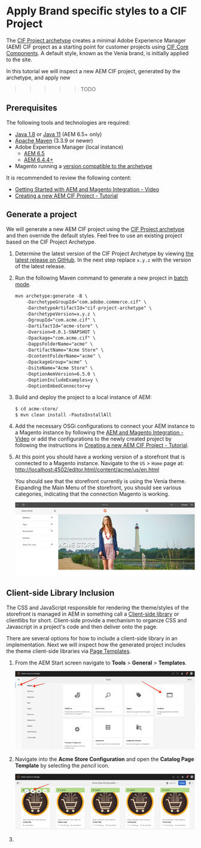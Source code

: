 # Apply Brand specific styles to a CIF Project

The [CIF Project archetype](https://github.com/adobe/aem-cif-project-archetype) creates a minimal Adobe Experience Manager (AEM) CIF project as a starting point for customer projects using [CIF Core Components](https://github.com/adobe/aem-core-cif-components). A default style, known as the Venia brand, is initially applied to the site. 

In this tutorial we will inspect a new AEM CIF project, generated by the archetype, and apply new 

>>>>>TODO

## Prerequisites

The following tools and technologies are required:

* [Java 1.8](https://www.oracle.com/technetwork/java/javase/downloads/index.html) or [Java 11](https://www.oracle.com/technetwork/java/javase/downloads/jdk11-downloads-5066655.html) (AEM 6.5+ only)
* [Apache Maven](https://maven.apache.org/) (3.3.9 or newer)
* Adobe Experience Manager (local instance)
  * [AEM 6.5](https://docs.adobe.com/content/help/en/experience-manager-65/deploying/introduction/technical-requirements.html)
  * [AEM 6.4.4+](https://docs.adobe.com/content/help/en/experience-manager-64/release-notes/sp-release-notes.html)
* Magento running a [version compatible to the archetype](https://github.com/adobe/aem-cif-project-archetype#requirements)

It is recommended to review the following content:

* [Getting Started with AEM and Magento Integration - Video](../getting-started/01-getting-started.md)
* [Creating a new AEM CIF Project - Tutorial](../getting-started/02-new-cif-project.md)

## Generate a project

We will generate a new AEM CIF project using the [CIF Project archetype](https://github.com/adobe/aem-cif-project-archetype) and then override the default styles. Feel free to use an existing project based on the CIF Project Archetype.

1. Determine the latest version of the CIF Project Archetype by viewing [the latest release on GitHub](https://github.com/adobe/aem-cif-project-archetype/releases/latest). In the next step replace `x.y.z` with the version of the latest release.

2. Run the following Maven command to generate a new project in [batch mode](https://maven.apache.org/archetype/maven-archetype-plugin/examples/generate-batch.html).

    ```terminal
    mvn archetype:generate -B \
        -DarchetypeGroupId="com.adobe.commerce.cif" \
        -DarchetypeArtifactId="cif-project-archetype" \
        -DarchetypeVersion=x.y.z \
        -DgroupId="com.acme.cif" \
        -DartifactId="acme-store" \
        -Dversion=0.0.1-SNAPSHOT \
        -Dpackage="com.acme.cif" \
        -DappsFolderName="acme" \
        -DartifactName="Acme Store" \
        -DcontentFolderName="acme" \
        -DpackageGroup="acme" \
        -DsiteName="Acme Store" \
        -DoptionAemVersion=6.5.0 \
        -DoptionIncludeExamples=y \
        -DoptionEmbedConnector=y
    ```

3. Build and deploy the project to a local instance of AEM:

    ```shell
    $ cd acme-store/
    $ mvn clean install -PautoInstallAll
    ```

4. Add the necessary OSGi configurations to connect your AEM instance to a Magento instance by following the [AEM and Magento Integration - Video](../getting-started/01-getting-started.md) or add the configurations to the newly created project by following the instructions in [Creating a new AEM CIF Project - Tutorial](../getting-started/02-new-cif-project.md).

5. At this point you should have a working version of a storefront that is connected to a Magento instance. Navigate to the `US` > `Home` page at: [http://localhost:4502/editor.html/content/acme/us/en.html](http://localhost:4502/editor.html/content/acme/us/en.html)

    You should see that the storefront currently is using the Venia theme. Expanding the Main Menu of the storefront, you should see various categories, indicating that the connection Magento is working.

    ![Storefront configured with Venia Theme](./assets/04-style-cif-component/acme-store-configured.png)

## Client-side Library Inclusion

The CSS and JavaScript responsible for rendering the theme/styles of the storefront is managed in AEM in something call a [Client-side library](https://docs.adobe.com/content/help/en/experience-manager-65/developing/introduction/clientlibs.html) or clientlibs for short. Client-side provide a mechanism to organize CSS and Javascript in a project's code and then deliver onto the page.

There are several options for how to include a client-side library in an implementation. Next we will inspect how the generated project includes the theme client-side libraries via [Page Templates](https://docs.adobe.com/content/help/en/experience-manager-65/developing/platform/templates/page-templates-editable.html).

1. From the AEM Start screen navigate to **Tools** > **General** > **Templates**.

    ![Template Navigation](./assets/04-style-cif-component/template-location.png)

2. Navigate into the **Acme Store Configuration** and open the **Catalog Page Template** by selecting the *pencil* icon.

    ![catalog page template card](./assets/04-style-cif-component/catalog-page-template.png)

3. 